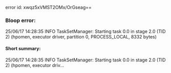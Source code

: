 error id: xwqz5xVMST2OMx/OrGseag==
### Bloop error:

25/06/17 14:28:35 INFO TaskSetManager: Starting task 0.0 in stage 2.0 (TID 2) (hpomen, executor driver, partition 0, PROCESS_LOCAL, 8332 bytes)
#### Short summary: 

25/06/17 14:28:35 INFO TaskSetManager: Starting task 0.0 in stage 2.0 (TID 2) (hpomen, executor driv...